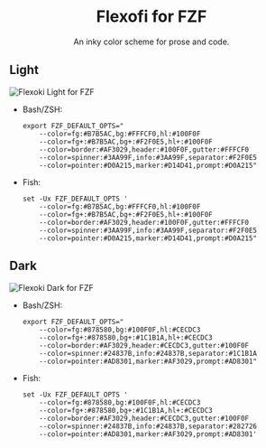 <p align="center">
	<h1 align="center">Flexofi for FZF</h2>
</p>

<p align="center">An inky color scheme for prose and code.</p>

## Light

![Flexoki Light for FZF](screenshots/flexoki-fzf-light.png)

* Bash/ZSH:

	```shell
	export FZF_DEFAULT_OPTS="
		--color=fg:#B7B5AC,bg:#FFFCF0,hl:#100F0F
		--color=fg+:#B7B5AC,bg+:#F2F0E5,hl+:#100F0F
		--color=border:#AF3029,header:#100F0F,gutter:#FFFCF0
		--color=spinner:#3AA99F,info:#3AA99F,separator:#F2F0E5
		--color=pointer:#D0A215,marker:#D14D41,prompt:#D0A215"
	```
* Fish:
 
	```shell
	set -Ux FZF_DEFAULT_OPTS '
		--color=fg:#B7B5AC,bg:#FFFCF0,hl:#100F0F
		--color=fg+:#B7B5AC,bg+:#F2F0E5,hl+:#100F0F
		--color=border:#AF3029,header:#100F0F,gutter:#FFFCF0
		--color=spinner:#3AA99F,info:#3AA99F,separator:#F2F0E5
		--color=pointer:#D0A215,marker:#D14D41,prompt:#D0A215"
	```

## Dark

![Flexoki Dark for FZF](screenshots/flexoki-fzf-dark.png)

* Bash/ZSH:

	```shell
	export FZF_DEFAULT_OPTS="
   		--color=fg:#878580,bg:#100F0F,hl:#CECDC3
   		--color=fg+:#878580,bg+:#1C1B1A,hl+:#CECDC3
   		--color=border:#AF3029,header:#CECDC3,gutter:#100F0F
   		--color=spinner:#24837B,info:#24837B,separator:#1C1B1A
   		--color=pointer:#AD8301,marker:#AF3029,prompt:#AD8301"
	```

 * Fish:

	```shell
  	set -Ux FZF_DEFAULT_OPTS '
		--color=fg:#878580,bg:#100F0F,hl:#CECDC3
		--color=fg+:#878580,bg+:#1C1B1A,hl+:#CECDC3
		--color=border:#AF3029,header:#CECDC3,gutter:#100F0F
		--color=spinner:#24837B,info:#24837B,separator:#282726
		--color=pointer:#AD8301,marker:#AF3029,prompt:#AD8301'
	```
